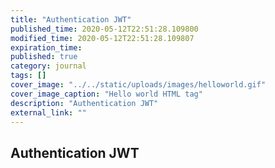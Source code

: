 ```yaml
---
title: "Authentication JWT"
published_time: 2020-05-12T22:51:28.109800
modified_time: 2020-05-12T22:51:28.109807
expiration_time: 
published: true
category: journal
tags: []
cover_image: "../../static/uploads/images/helloworld.gif"
cover_image_caption: "Hello world HTML tag"
description: "Authentication JWT"
external_link: ""
---
```


## Authentication JWT

